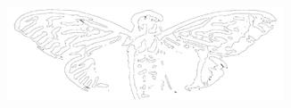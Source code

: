 <p align="center"><img src="cicada-small.png" alt="cicada 3301" onClick="alert('Sup?')" href="#"></p>

<!--
### Hi there 👋

![Statistics Overview](https://raw.githubusercontent.com/nicolaipre/github-stats/master/generated/overview.svg) ![Languages Overview](https://raw.githubusercontent.com/nicolaipre/github-stats/master/generated/languages.svg)

**nicolaipre/nicolaipre** is a ✨ _special_ ✨ repository because its `README.md` (this file) appears on your GitHub profile.

Here are some ideas to get you started:

- 🔭 I’m currently working on ...
- 🌱 I’m currently learning ...
- 👯 I’m looking to collaborate on ...
- 🤔 I’m looking for help with ...
- 💬 Ask me about ...
- 📫 How to reach me: ...
- 😄 Pronouns: ...
- ⚡ Fun fact: ...
-->
